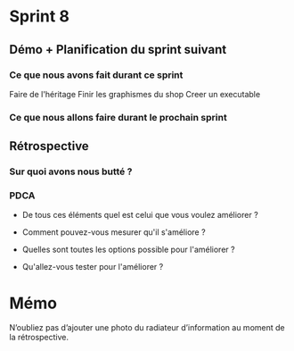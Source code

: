 # Sprint 8

## Démo + Planification du sprint suivant

### Ce que nous avons fait durant ce sprint
Faire de l'héritage
Finir les graphismes du shop 
Creer un executable 


### Ce que nous allons faire durant le prochain sprint


## Rétrospective

### Sur quoi avons nous butté ?



### PDCA
* De tous ces éléments quel est celui que vous voulez améliorer ?

* Comment pouvez-vous mesurer qu'il s'améliore ?

* Quelles sont toutes les options possible pour l'améliorer ?

* Qu'allez-vous tester pour l'améliorer ?


# Mémo
N’oubliez pas d’ajouter une photo du radiateur d’information au moment de la rétrospective.